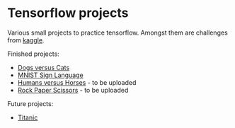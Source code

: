 # Tensorflow projects
Various small projects to practice tensorflow.
Amongst them are challenges from [kaggle](https://www.kaggle.com/ "Link to kaggle").

Finished projects:
- [Dogs versus Cats](https://www.kaggle.com/c/dogs-vs-cats "Link to kaggle's Dogs versus Cats dataset")
- [MNIST Sign Language](https://www.kaggle.com/datamunge/sign-language-mnist "Link to kaggle's MNIST Sign Language dataset")
- [Humans versus Horses](https://www.kaggle.com/sanikamal/horses-or-humans-dataset "Link to kaggle's Humans versus Horses dataset") - to be uploaded
- [Rock Paper Scissors](https://www.kaggle.com/drgfreeman/rockpaperscissors "Link to kaggle's Rock Paper Scissors dataset") - to be uploaded

Future projects:
- [Titanic](https://www.kaggle.com/c/titanic?utm_medium=email&utm_source=gamma&utm_campaign=gamma-onboarding "Link to kaggle's Titanic dataset")

